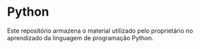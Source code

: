 Python
======

Este repositório armazena o material utilizado pelo proprietário no aprendizado da linguagem de programação Python.
